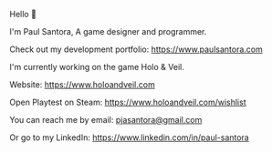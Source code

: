 Hello 👋

I'm Paul Santora,
A game designer and programmer.

Check out my development portfolio: https://www.paulsantora.com

I'm currently working on the game Holo & Veil.

  Website: https://www.holoandveil.com
  
  Open Playtest on Steam: https://www.holoandveil.com/wishlist

You can reach me by email: pjasantora@gmail.com

Or go to my LinkedIn: https://www.linkedin.com/in/paul-santora

<!--
**pja-santora/pja-santora** is a ✨ _special_ ✨ repository because its `README.md` (this file) appears on your GitHub profile.

Here are some ideas to get you started:

- 🔭 I’m currently working on ...
- 🌱 I’m currently learning ...
- 👯 I’m looking to collaborate on ...
- 🤔 I’m looking for help with ...
- 💬 Ask me about ...
- 📫 How to reach me: ...
- 😄 Pronouns: ...
- ⚡ Fun fact: ...
-->
